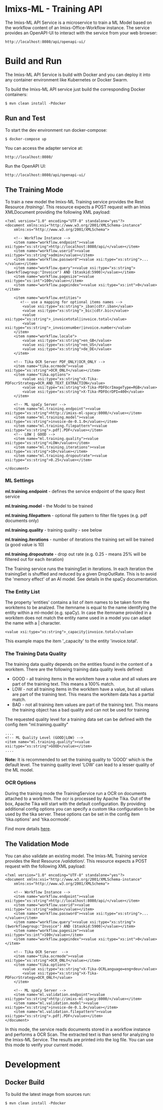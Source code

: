 # Imixs-ML - Training API

The Imixs-ML API Service is a microservice to train a ML Model based on the workflow content of an Imixs-Office-Workflow instance. The service provides an OpenAPI-UI to interact with the service from your web browser:

	http://localhost:8080/api/openapi-ui/


# Build and Run

The Imixs-ML API Service is build with Docker and you can deploy it into any container environment like Kubernetes or Docker Swarm. 

To build the Imixs-ML API service just build the corresponding Docker containers:

	$ mvn clean install -Pdocker

## Run and Test

To start the dev environment run docker-compose:

	$ docker-compose up
 
You can access the adapter service at:

	http://localhost:8080/
	
Run the OpenAPI UI:	

	http://localhost:8080/api/openapi-ui/
	


## The Training Mode

To train a new model the Imixs-ML Training service provides the Rest Resource */training/*. This resource expects a POST request with an Imixs XMLDocument providing the following XML payload:

	<?xml version="1.0" encoding="UTF-8" standalone="yes"?>
	<document xmlns:xsi="http://www.w3.org/2001/XMLSchema-instance"
		xmlns:xs="http://www.w3.org/2001/XMLSchema">
		
		<!-- Workflow Instance -->
		<item name="workflow.endpoint"><value xsi:type="xs:string">http://localhost:8080/api/</value></item>
		<item name="workflow.userid"><value xsi:type="xs:string">admin</value></item>
		<item name="workflow.password"><value xsi:type="xs:string">...</value></item>
		<item name="workflow.query"><value xsi:type="xs:string">($workflowgroup:"Invoice") AND ($taskid:5900)</value></item>
		<item name="workflow.pagesize"><value xsi:type="xs:int">100</value></item>
		<item name="workflow.pageindex"><value xsi:type="xs:int">0</value></item>
		
		<item name="workflow.entities">
		   <!-- use a mapping for optional items names -->
			<value xsi:type="xs:string">_iban|cdtr.iban</value>
			<value xsi:type="xs:string">_bic|cdtr.bic</value>
			<value xsi:type="xs:string">_invoicetotal|invoice.total</value>
			<value xsi:type="xs:string">_invoicenumber|invoice.number</value>
		</item>
		<item name="workflow.locale">
			<value xsi:type="xs:string">en_GB</value>
			<value xsi:type="xs:string">en_US</value>		
			<value xsi:type="xs:string">de_DE</value>
		</item>
		
		<!-- Tika OCR Server PDF_ONLY|OCR_ONLY -->
		<item name="tika.ocrmode"><value xsi:type="xs:string">OCR_ONLY</value></item>
		<item name="tika.options">
			<value xsi:type="xs:string">X-Tika-PDFocrStrategy=OCR_AND_TEXT_EXTRACTION</value>
			<value xsi:type="xs:string">X-Tika-PDFOcrImageType=RGB</value>
			<value xsi:type="xs:string">X-Tika-PDFOcrDPI=400</value>
		</item>
		
		<!-- ML spaCy Server -->
		<item name="ml.training.endpoint"><value xsi:type="xs:string">http://imixs-ml-spacy:8000/</value></item>
		<item name="ml.training.model"><value xsi:type="xs:string">invoice-de-0.1.0</value></item>
		<item name="ml.training.filepattern"><value xsi:type="xs:string">.pdf|.PDF</value></item>
		<!-- LOW | GOOD -->
		<item name="ml.training.quality"><value xsi:type="xs:string">LOW</value></item>
		<item name="ml.training.iterations"><value xsi:type="xs:string">10</value></item>
		<item name="ml.training.dropoutrate"><value xsi:type="xs:string">0.25</value></item>

	</document>

### ML Settings

**ml.training.endpoint** - defines the service endpoint of the spacy Rest service

**ml.training.model** - the Model to be trained

**ml.training.filepattern** - optional file pattern to filter file types (e.g. pdf documents only)

**ml.training.quality** - training quality - see below

**ml.training.iterations** - number of iterations the training set will be trained (a good value is 10)

**ml.training.dropoutrate** - drop out rate (e.g. 0.25 - means 25% will be filtered out for each iteration)

The Training service runs the trainingSet in iterations. In each iteration the trainingSet is shuffled 	and reduced by a given DropOutRate. This is to avoid the 'memory effect' of an AI model. See details in the spaCy documentation. 


### The Entity List

The property 'entities' contains a list of item names to be taken form the workitems to be analzed.
The itemname is equal to the name identifying the entity within a ml-model (e.g. spaCy). In case the itemname provided in a workitem does not match the entity name used in a model you can adapt the name with a | character.

	 
	<value xsi:type="xs:string">_capacity|invoice.total</value>

This example maps the item '_capacity' to the entity 'invoice.total'.

### The Training Data Quality

The training data quality depends on the entities found in the content of a workitem.  There are the following training data quality levels defined:

 - GOOD - all training items in the workitem have a value and all values are part of the training text. This means a 100% match.
 - LOW - not all training items in the workitem have a value, but all values are part of the training text. This means the workitem data has a partial match.
 - BAD - not all training item values are part of the training text.  This means the training object has a bad quality and can not be used for training
 


The requested quality level for a training data set can be defined with the config item "ml.training.quality"

	....
	<!-- ML Quality Level (GOOD|LOW) -->
	<item name="ml.training.quality"><value xsi:type="xs:string">GOOD</value></item>
	....

**Note:** It is recommended to set the training quality to 'GOOD' which is the default level. The training quality level 'LOW' can lead to a lesser quality of the ML model. 




### OCR Options

During the training mode the TrainingService run a OCR on documents attached to a workitem. The ocr is processed by Apache Tika.
Out of the box, Apache Tika will start with the default configuration. By providing additional config options you can specify a custom tika configuration to be used by the tika server. These options can be set in the config item 'tika.options' and 'tika.ocrmode'.

Find more details [here](https://github.com/imixs/imixs-archive/tree/master/imixs-archive-documents#the-tikadocumentservice).

## The Validation Mode

You can also validate an existing model. The Imixs-ML Training service provides the Rest Resource */validation/*. This resource expects a POST request with the following XML payload:

	<?xml version="1.0" encoding="UTF-8" standalone="yes"?>
	<document xmlns:xsi="http://www.w3.org/2001/XMLSchema-instance"
		xmlns:xs="http://www.w3.org/2001/XMLSchema">
		
		<!-- Workflow Instance -->
		<item name="workflow.endpoint"><value xsi:type="xs:string">http://localhost:8080/api/</value></item>
		<item name="workflow.userid"><value xsi:type="xs:string">admin</value></item>
		<item name="workflow.password"><value xsi:type="xs:string">...</value></item>
		<item name="workflow.query"><value xsi:type="xs:string">($workflowgroup:"Invoice") AND ($taskid:5900)</value></item>
		<item name="workflow.pagesize"><value xsi:type="xs:int">100</value></item>
		<item name="workflow.pageindex"><value xsi:type="xs:int">0</value></item>
			
		<!-- Tika OCR Server  -->
		<item name="tika.ocrmode"><value xsi:type="xs:string">OCR_ONLY</value></item>
		<item name="tika.options">
			<value xsi:type="xs:string">X-Tika-OCRLanguage=eng+deu</value>
			<value xsi:type="xs:string">X-Tika-PDFocrStrategy=OCR_ONLY</value>		
		</item>
	
		<!-- ML spaCy Server -->
		<item name="ml.validation.endpoint"><value xsi:type="xs:string">http://imixs-ml-spacy:8000/</value></item>
		<item name="ml.validation.model"><value xsi:type="xs:string">invoice-de-0.1.0</value></item>
		<item name="ml.validation.filepattern"><value xsi:type="xs:string">.pdf|.PDF</value></item>
	</document>


In this mode, the service reads documents stored in a workflow instance and performs a OCR Scan. The extracted text is than send for analyzing to the Imixs-ML Service. The results are printed into the log file. 
You can use this mode to verify your current model.


# Development 

## Docker Build

To build the latest image from sources run:

	$ mvn clean install -Pdocker